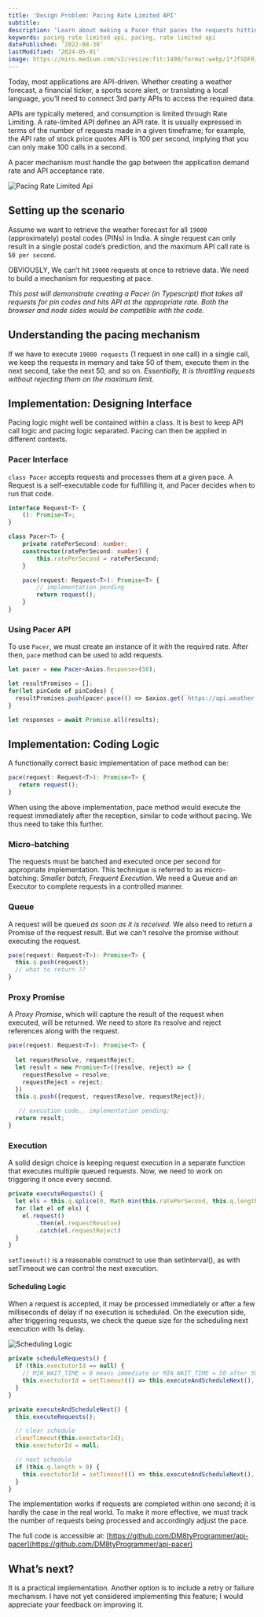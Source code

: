 ```yaml
---
title: 'Design Problem: Pacing Rate Limited API'
subtitle: 
description: 'Learn about making a Pacer that paces the requests hitting metered API at the desired rate using Queues and timeout.'
keywords: pacing rate limited api, pacing, rate limited api
datePublished: ‘2022-08-30’
lastModified: ‘2024-05-01’
image: https://miro.medium.com/v2/resize:fit:1400/format:webp/1*JfSDFRJtl5LVPKh2hkKpsA.png
---
```


Today, most applications are API-driven. Whether creating a weather forecast, a financial ticker, a sports score alert, or translating a local language, you’ll need to connect 3rd party APIs to access the required data.

APIs are typically metered, and consumption is limited through Rate Limiting. A rate-limited API defines an API rate. It is usually expressed in terms of the number of requests made in a given timeframe; for example, the API rate of stock price quotes API is 100 per second, implying that you can only make 100 calls in a second.

A pacer mechanism must handle the gap between the application demand rate and API acceptance rate.

![Pacing Rate Limited Api](https://miro.medium.com/v2/resize:fit:1400/format:webp/1*JfSDFRJtl5LVPKh2hkKpsA.png)

## Setting up the scenario

Assume we want to retrieve the weather forecast for all `19000` (approximately) postal codes (PINs) in India. A single request can only result in a single postal code’s prediction, and the maximum API call rate is `50 per second`.

OBVIOUSLY, We can’t hit `19000` requests at once to retrieve data. We need to build a mechanism for requesting at pace.

_This post will demonstrate creating a Pacer (in Typescript) that takes all requests for pin codes and hits API at the appropriate rate. Both the browser and node sides would be compatible with the code._

## Understanding the pacing mechanism

If we have to execute `19000 requests` (1 request in one call) in a single call, we keep the requests in memory and take 50 of them, execute them in the next second, take the next 50, and so on. _Essentially, It is throttling requests without rejecting them on the maximum limit._

## Implementation: Designing Interface

Pacing logic might well be contained within a class. It is best to keep API call logic and pacing logic separated. Pacing can then be applied in different contexts.

### Pacer Interface

`class Pacer` accepts requests and processes them at a given pace. A Request is a self-executable code for fulfilling it, and Pacer decides when to run that code.

```typescript
interface Request<T> {
	(): Promise<T>;
}

class Pacer<T> {
	private ratePerSecond: number;
	constructor(ratePerSecond: number) {
		this.ratePerSecond = ratePerSecond;
	}

	pace(request: Request<T>): Promise<T> {
		// implementation pending
		return request();
	}
}
```

### Using Pacer API

To use `Pacer`, we must create an instance of it with the required rate. After then, `pace` method can be used to add requests.

```typescript
let pacer = new Pacer<Axios.Response>(50);

let resultPromises = [];
for(let pinCode of pinCodes) {
  resultPromises.push(pacer.pace(() => $axios.get(`https://api.weather.org/weather/${pinCode}`));
}

let responses = await Promise.all(results);
```

## Implementation: Coding Logic

A functionally correct basic implementation of pace method can be:

```typescript
pace(request: Request<T>): Promise<T> {
   return request();
}
```

When using the above implementation, pace method would execute the request immediately after the reception, similar to code without pacing. We thus need to take this further.

### Micro-batching

The requests must be batched and executed once per second for appropriate implementation. This technique is referred to as micro-batching: _Smaller batch, Frequent Execution_. We need a Queue and an Executor to complete requests in a controlled manner.

### Queue

A request will be queued _as soon as it is received_. We also need to return a Promise of the request result. But we can't resolve the promise without executing the request.

```typescript
pace(request: Request<T>): Promise<T> {
  this.q.push(request);
  // what to return ??
}
```

### Proxy Promise
A _Proxy Promise_, which will capture the result of the request when executed, will be returned. We need to store its resolve and reject references along with the request.

```typescript
pace(request: Request<T>): Promise<T> {
  
  let requestResolve, requestReject;
  let result = new Promise<T>((resolve, reject) => {
    requestResolve = resolve;
    requestReject = reject; 
  })
  this.q.push({request, requestResolve, requestReject});

   // execution code.. implementation pending;
  return result;
}
```


### Execution
A solid design choice is keeping request execution in a separate function that executes multiple queued requests. Now, we need to work on triggering it once every second.


```typescript
private executeRequests() {
  let els = this.q.splice(0, Math.min(this.ratePerSecond, this.q.length));
  for (let el of els) {
    el.request()
        .then(el.requestResolve)
        .catch(el.requestReject)
  }
}
```


`setTimeout()` is a reasonable construct to use than setInterval(), as with setTimeout we can control the next execution.

#### Scheduling Logic
When a request is accepted, it may be processed immediately or after a few milliseconds of delay if no execution is scheduled.
On the execution side, after triggering requests, we check the queue size for the scheduling next execution with 1s delay.

![Scheduling Logic](https://miro.medium.com/v2/resize:fit:1400/format:webp/1*CtCO1Rzs0vz_zzz1CZJOOQ.png)



```typescript
private scheduleRequests() {
  if (this.exectutorId == null) {
    // MIN_WAIT_TIME = 0 means immediate or MIN_WAIT_TIME = 50 after 50 millis seconds
    this.exectutorId = setTimeout(() => this.executeAndScheduleNext(), Pacer.MIN_WAIT_TIME);
  }
}

private executeAndScheduleNext() {
  this.executeRequests();

  // clear schedule
  clearTimeout(this.exectutorId);
  this.exectutorId = null;

  // next schedule
  if (this.q.length > 0) {
    this.exectutorId = setTimeout(() => this.executeAndScheduleNext(), 1000);
  }
}
```

The implementation works if requests are completed within one second; it is hardly the case in the real world. To make it more effective, we must track the number of requests being processed and accordingly adjust the pace.

The full code is accessible at:
[https://github.com/DM8tyProgrammer/api-pacer](https://github.com/DM8tyProgrammer/api-pacer)


## What’s next?
It is a practical implementation. Another option is to include a retry or failure mechanism. I have not yet considered implementing this feature; I would appreciate your feedback on improving it.